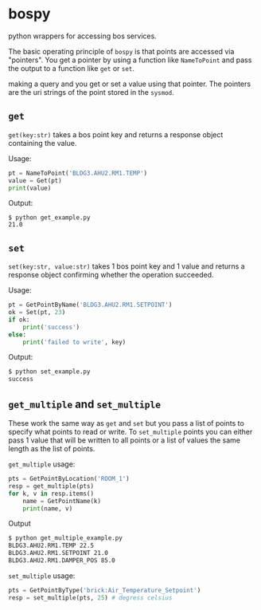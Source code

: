 # bospy
python wrappers for accessing bos services.

The basic operating principle of `bospy` is that points are accessed via "pointers". You get a pointer by using a function like `NameToPoint` and pass the output to a function like `get` or `set`.

making a query and you get or set a value using that pointer. The pointers are the uri strings of the point stored in the `sysmod`. 

## `get`
`get(key:str)` takes a bos point key and returns a response object containing the 
value.

Usage:
``` python
pt = NameToPoint('BLDG3.AHU2.RM1.TEMP')
value = Get(pt)
print(value)
```
Output:
``` shell
$ python get_example.py
21.0
```

## `set`
`set(key:str, value:str)` takes 1 bos point key and 1 value and returns a response object confirming whether the operation succeeded.

Usage:
``` python
pt = GetPointByName('BLDG3.AHU2.RM1.SETPOINT')
ok = Set(pt, 23)
if ok:
    print('success')
else:
    print('failed to write', key)
```
Output:
``` bash
$ python set_example.py
success
```
## `get_multiple` and `set_multiple`
These work the same way as `get` and `set` but you pass a list of points to specify what points to read or write. To `set_multiple` points you can either pass 1 value that will be written to all points or a list of values the same length as the list of points. 

`get_multiple` usage:
```python
pts = GetPointByLocation('ROOM_1')
resp = get_multiple(pts)
for k, v in resp.items()
    name = GetPointName(k)
    print(name, v)
```
Output
``` bash
$ python get_multiple_example.py
BLDG3.AHU2.RM1.TEMP 22.5
BLDG3.AHU2.RM1.SETPOINT 21.0
BLDG3.AHU2.RM1.DAMPER_POS 85.0
```

`set_multiple` usage:
```python
pts = GetPointByType('brick:Air_Temperature_Setpoint')
resp = set_multiple(pts, 25) # degress celsius
```